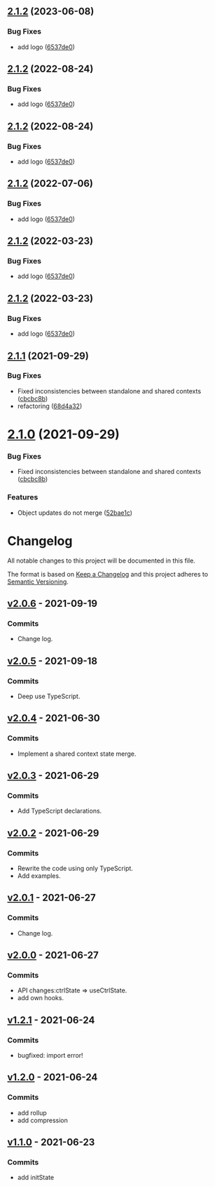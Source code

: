 ## [2.1.2](https://github.com/NickLJudy/flowregime/compare/v2.1.1...v2.1.2) (2023-06-08)


### Bug Fixes

* add logo ([6537de0](https://github.com/NickLJudy/flowregime/commit/6537de0cc99bdd09f0deb117ca5705d60c6c23dd))

## [2.1.2](https://github.com/NickLJudy/flowregime/compare/v2.1.1...v2.1.2) (2022-08-24)


### Bug Fixes

* add logo ([6537de0](https://github.com/NickLJudy/flowregime/commit/6537de0cc99bdd09f0deb117ca5705d60c6c23dd))

## [2.1.2](https://github.com/NickLJudy/flowregime/compare/v2.1.1...v2.1.2) (2022-08-24)


### Bug Fixes

* add logo ([6537de0](https://github.com/NickLJudy/flowregime/commit/6537de0cc99bdd09f0deb117ca5705d60c6c23dd))

## [2.1.2](https://github.com/NickLJudy/flowregime/compare/v2.1.1...v2.1.2) (2022-07-06)


### Bug Fixes

* add logo ([6537de0](https://github.com/NickLJudy/flowregime/commit/6537de0cc99bdd09f0deb117ca5705d60c6c23dd))

## [2.1.2](https://github.com/NickLJudy/flowregime/compare/v2.1.1...v2.1.2) (2022-03-23)


### Bug Fixes

* add logo ([6537de0](https://github.com/NickLJudy/flowregime/commit/6537de0cc99bdd09f0deb117ca5705d60c6c23dd))

## [2.1.2](https://github.com/NickLJudy/flowregime/compare/v2.1.1...v2.1.2) (2022-03-23)


### Bug Fixes

* add logo ([6537de0](https://github.com/NickLJudy/flowregime/commit/6537de0cc99bdd09f0deb117ca5705d60c6c23dd))

## [2.1.1](https://github.com/NickLJudy/flowregime/compare/v2.1.0...v2.1.1) (2021-09-29)


### Bug Fixes

* Fixed inconsistencies between standalone and shared contexts ([cbcbc8b](https://github.com/NickLJudy/flowregime/commit/cbcbc8b70556f5599cce970834636a3e27364692))
* refactoring ([68d4a32](https://github.com/NickLJudy/flowregime/commit/68d4a3241f0bf7cb1352572e3e4aafd33d6234cf))

# [2.1.0](https://github.com/NickLJudy/flowregime/compare/v2.0.6...v2.1.0) (2021-09-29)


### Bug Fixes

* Fixed inconsistencies between standalone and shared contexts ([cbcbc8b](https://github.com/NickLJudy/flowregime/commit/cbcbc8b70556f5599cce970834636a3e27364692))


### Features

* Object updates do not merge ([52bae1c](https://github.com/NickLJudy/flowregime/commit/52bae1c914ab14df8d2f7a01b19fcd4605493e6d))

# Changelog

All notable changes to this project will be documented in this file.

The format is based on [Keep a Changelog](https://keepachangelog.com/en/1.0.0/)
and this project adheres to [Semantic Versioning](https://semver.org/spec/v2.0.0.html).

## [v2.0.6](https://github.com/NickLJudy/flowregime/commit/c9e564ae4d4d4a0c0690c616fec7d84d7851777e) - 2021-09-19
### Commits
- Change log.

## [v2.0.5](https://github.com/NickLJudy/flowregime/commit/d1ea8bc7d4a091446c8b620992247bbd02d523a4) - 2021-09-18
### Commits
- Deep use TypeScript.

## [v2.0.4](https://github.com/NickLJudy/flowregime/commit/94f5aa7591651dac15b404b45408773947c405e8) - 2021-06-30
### Commits
- Implement a shared context state merge.

## [v2.0.3](https://github.com/NickLJudy/flowregime/commit/891567b27da1a1bb9368fede1bd61e7d5767f6b8) - 2021-06-29
### Commits
- Add TypeScript declarations.

## [v2.0.2](https://github.com/NickLJudy/flowregime/commit/2e1f0f4d382e1d080c69b95aa45fad9aa2e5e78e) - 2021-06-29
### Commits
- Rewrite the code using only TypeScript.
- Add examples.

## [v2.0.1](https://github.com/NickLJudy/flowregime/commit/0d23bed9be3c2b7b85d406cea5a3756c72020af7) - 2021-06-27
### Commits
- Change log.

## [v2.0.0](https://github.com/NickLJudy/flowregime/commit/13ce6401813497b582608f55f62a0f05f00e4768) - 2021-06-27
### Commits
- API changes:ctrlState => useCtrlState.
- add own hooks.

## [v1.2.1](https://github.com/NickLJudy/flowregime/commit/ba43350e147f979f1760a74c2ce7bde2aae5069d) - 2021-06-24
### Commits
- bugfixed: import error!

## [v1.2.0](https://github.com/NickLJudy/flowregime/commit/cbde5485bf92b9bb20a0c5bfbf64471946e9dabb) - 2021-06-24
### Commits
- add rollup
- add compression

## [v1.1.0](https://github.com/NickLJudy/flowregime/commit/adca4d90cb8f3d339c002f6c53c8bd46f5487c57) - 2021-06-23
### Commits
- add initState
